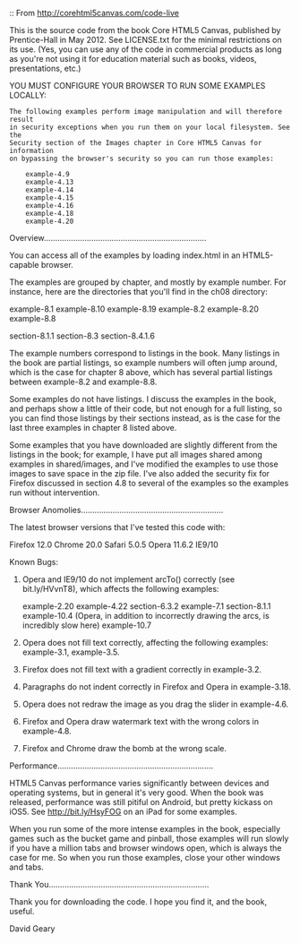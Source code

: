 :: From http://corehtml5canvas.com/code-live


This is the source code from the book Core HTML5 Canvas, published by
Prentice-Hall in May 2012. See LICENSE.txt for the minimal restrictions on its
use. (Yes, you can use any of the code in commercial products as long as you're
not using it for education material such as books, videos, presentations, etc.)

YOU MUST CONFIGURE YOUR BROWSER TO RUN SOME EXAMPLES LOCALLY:

    The following examples perform image manipulation and will therefore result
    in security exceptions when you run them on your local filesystem. See the
    Security section of the Images chapter in Core HTML5 Canvas for information
    on bypassing the browser's security so you can run those examples:

        example-4.9
        example-4.13
        example-4.14
        example-4.15
        example-4.16
        example-4.18
        example-4.20


Overview........................................................................

You can access all of the examples by loading index.html in an HTML5-capable
browser.

The examples are grouped by chapter, and mostly by example number. For instance,
here are the directories that you'll find in the ch08 directory:

   example-8.1
   example-8.10
   example-8.19
   example-8.2
   example-8.20
   example-8.8

   section-8.1.1
   section-8.3
   section-8.4.1.6

The example numbers correspond to listings in the book. Many listings in the
book are partial listings, so example numbers will often jump around, which
is the case for chapter 8 above, which has several partial listings between
example-8.2 and example-8.8.

Some examples do not have listings. I discuss the examples in the book, and
perhaps show a little of their code, but not enough for a full listing, so
you can find those listings by their sections instead, as is the case for
the last three examples in chapter 8 listed above.

Some examples that you have downloaded are slightly different from the
listings in the book; for example, I have put all images shared among examples
in shared/images, and I've modified the examples to use those images to save
space in the zip file. I've also added the security fix for Firefox discussed in
section 4.8 to several of the examples so the examples run without intervention.


Browser Anomolies...............................................................

The latest browser versions that I've tested this code with:

   Firefox 12.0
   Chrome 20.0
   Safari 5.0.5
   Opera 11.6.2
   IE9/10

Known Bugs:

1. Opera and IE9/10 do not implement arcTo() correctly (see bit.ly/HVvnT8), which
   affects the following examples:

      example-2.20
      example-4.22
      section-6.3.2
      example-7.1
      section-8.1.1 
      example-10.4 (Opera, in addition to incorrectly drawing the arcs, is incredibly slow here)
      example-10.7

2. Opera does not fill text correctly, affecting the following examples: example-3.1, example-3.5.
3. Firefox does not fill text with a gradient correctly in example-3.2.
4. Paragraphs do not indent correctly in Firefox and Opera in example-3.18.
5. Opera does not redraw the image as you drag the slider in example-4.6.
6. Firefox and Opera draw watermark text with the wrong colors in example-4.8.
7. Firefox and Chrome draw the bomb at the wrong scale.


Performance.....................................................................

HTML5 Canvas performance varies significantly between devices and operating
systems, but in general it's very good. When the book was released, performance
was still pitiful on Android, but pretty kickass on iOS5. See http://bit.ly/HsyFOG
on an iPad for some examples.

When you run some of the more intense examples in the book, especially games
such as the bucket game and pinball, those examples will run slowly if you have
a million tabs and browser windows open, which is always the case for me.
So when you run those examples, close your other windows and tabs.


Thank You.......................................................................

Thank you for downloading the code. I hope you find it, and the book, useful.


David Geary
